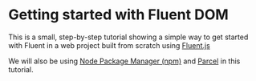 # Getting started with Fluent DOM

This is a small, step-by-step tutorial showing a simple way to get started with Fluent in a web project built from scratch using [Fluent.js](https://github.com/projectfluent/fluent.js/)

We will also be using [Node Package Manager (npm)](https://www.npmjs.com/) and [Parcel](https://parceljs.org/) in this tutorial.